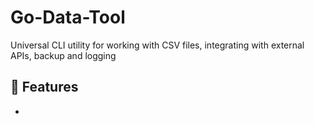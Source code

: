 # Go-Data-Tool
Universal CLI utility for working with CSV files, integrating with external APIs, backup and logging

## :rocket: Features
- 